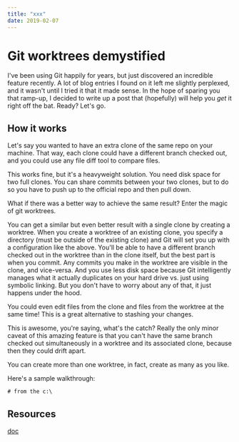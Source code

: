 ```yaml
---
title: "xxx"
date: 2019-02-07
---
```


# Git worktrees demystified

I've been using Git happily for years, but just discovered an incredible feature recently.  A lot of blog entries I found on it left me slightly perplexed, and it wasn't until I tried it that it made sense.  In the hope of sparing you that ramp-up, I decided to write up a post that (hopefully) will help you *get* it right off the bat.  Ready?  Let's go.

## How it works

Let's say you wanted to have an extra clone of the same repo on your machine. That way, each clone could have a different branch checked out, and you could use any file diff tool to compare files.  

This works fine, but it's a heavyweight solution.  You need disk space for two full clones. You can share commits between your two clones, but to do so you have to push up to the official repo and then pull down.

What if there was a better way to achieve the same result?  Enter the magic of git worktrees.

You can get a similar but even better result with a single clone by creating a worktree.  When you create a worktree of an existing clone, you specify a directory (must be outside of the existing clone) and Git will set you up with a configuration like the above. You'll be able to have a different branch checked out in the worktree than in the clone itself, but the best part is when you commit.  Any commits you make in the worktree are visible in the clone, and vice-versa.  And you use less disk space because Git intelligently manages what it actually duplicates on your hard drive vs. just using symbolic linking.  But you don't have to worry about any of that, it just happens under the hood.

You could even edit files from the clone and files from the worktree at the same time!  This is a great alternative to stashing your changes.

This is awesome, you're saying, what's the catch?  Really the only minor caveat of this amazing feature is that you can't have the same branch checked out simultaneously in a worktree and its associated clone, because then they could drift apart.

You can create more than one worktree, in fact, create as many as you like.

Here's a sample walkthrough:

```cmd
# from the c:\
```


## Resources

[doc](xxx)
